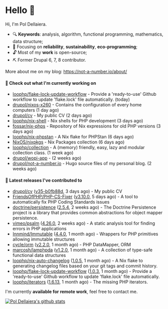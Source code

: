 # Hello 👋

Hi, I'm Pol Dellaiera.

- 🔍 **Keywords**: analysis, algorithm, functional programming, mathematics, data structure;
- 🎯 Focusing on **reliability**, **sustainability**, **eco-programming**;
- 🔓 Most of my **work** is open-source;
- ⛏️ Former Drupal 6, 7, 8 contributor.

More about me on my blog: https://not-a-number.io/about/

#### 👷 Check out what I'm currently working on

- [loophp/flake-lock-update-workflow](https://github.com/loophp/flake-lock-update-workflow) - Provide a &#39;ready-to-use&#39; Github workflow to update &#39;flake.lock&#39; file automatically. (today)
- [drupol/nixos-x260](https://github.com/drupol/nixos-x260) - Contains the configuration of every home computers (1 day ago)
- [drupol/cv](https://github.com/drupol/cv) - My public CV (2 days ago)
- [loophp/nix-shell](https://github.com/loophp/nix-shell) - Nix shells for PHP development (3 days ago)
- [fossar/nix-phps](https://github.com/fossar/nix-phps) - Repository of Nix expressions for old PHP versions (3 days ago)
- [loophp/nix-phpstan](https://github.com/loophp/nix-phpstan) - A Nix flake for PHPStan (6 days ago)
- [NixOS/nixpkgs](https://github.com/NixOS/nixpkgs) - Nix Packages collection (6 days ago)
- [loophp/collection](https://github.com/loophp/collection) - A (memory) friendly, easy, lazy and modular collection class. (1 week ago)
- [drupol/wopi-app](https://github.com/drupol/wopi-app) -  (2 weeks ago)
- [drupol/not-a-number.io](https://github.com/drupol/not-a-number.io) - Hugo source files of my personal blog. (2 weeks ago)

#### 🔭 Latest releases I've contributed to

- [drupol/cv](https://github.com/drupol/cv) ([v35-b0fb88d](https://github.com/drupol/cv/releases/tag/v35-b0fb88d), 3 days ago) - My public CV
- [FriendsOfPHP/PHP-CS-Fixer](https://github.com/FriendsOfPHP/PHP-CS-Fixer) ([v3.10.0](https://github.com/FriendsOfPHP/PHP-CS-Fixer/releases/tag/v3.10.0), 5 days ago) - A tool to automatically fix PHP Coding Standards issues
- [doctrine/persistence](https://github.com/doctrine/persistence) ([2.5.4](https://github.com/doctrine/persistence/releases/tag/2.5.4), 2 weeks ago) - The Doctrine Persistence project is a library that provides common abstractions for object mapper persistence.
- [vimeo/psalm](https://github.com/vimeo/psalm) ([4.26.0](https://github.com/vimeo/psalm/releases/tag/4.26.0), 2 weeks ago) - A static analysis tool for finding errors in PHP applications
- [Innmind/Immutable](https://github.com/Innmind/Immutable) ([4.4.0](https://github.com/Innmind/Immutable/releases/tag/4.4.0), 1 month ago) - Wrappers for PHP primitives allowing immutable structures
- [cycle/orm](https://github.com/cycle/orm) ([v2.2.0](https://github.com/cycle/orm/releases/tag/v2.2.0), 1 month ago) - PHP DataMapper, ORM
- [marcosh/lamphpda](https://github.com/marcosh/lamphpda) ([v1.2.0](https://github.com/marcosh/lamphpda/releases/tag/v1.2.0), 1 month ago) - A collection of type-safe functional data structures
- [loophp/nix-auto-changelog](https://github.com/loophp/nix-auto-changelog) ([1.0.5](https://github.com/loophp/nix-auto-changelog/releases/tag/1.0.5), 1 month ago) - A Nix flake to generating changelog files based on your git tags and commit history.
- [loophp/flake-lock-update-workflow](https://github.com/loophp/flake-lock-update-workflow) ([1.0.3](https://github.com/loophp/flake-lock-update-workflow/releases/tag/1.0.3), 1 month ago) - Provide a &#39;ready-to-use&#39; Github workflow to update &#39;flake.lock&#39; file automatically.
- [loophp/iterators](https://github.com/loophp/iterators) ([1.6.13](https://github.com/loophp/iterators/releases/tag/1.6.13), 1 month ago) - The missing PHP iterators.

I'm currently **available for remote work**, feel free to contact me.

[![Pol Dellaiera's github stats](https://github-readme-stats.vercel.app/api?username=drupol&count_private=true&show_icons=true)](https://github.com/drupol)
